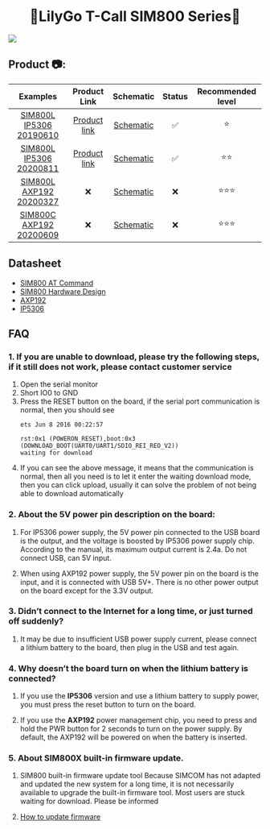 
<h1 align = "center">🌟LilyGo T-Call SIM800 Series🌟</h1>

![](image/Product.jpg)

<h2 align = "left">Product 📷:</h2>

|                      Examples                      |                           Product  Link                            |                          Schematic                          | Status | Recommended level |
| :------------------------------------------------: | :----------------------------------------------------------------: | :---------------------------------------------------------: | :----: | :---------------: |
| [SIM800L IP5306 20190610](./doc/SIM800L_IP5306.MD) |  [Product link](https://www.aliexpress.com/item/33045221960.html)  | [Schematic](./schematic/LilyGo-SIM800L-IP5306-20190610.pdf) |   ✅    |         ⭐         |
| [SIM800L IP5306 20200811](./doc/SIM800L_IP5306.MD) | [Product link](https://www.aliexpress.com/item/4000959701330.html) | [Schematic](./schematic/LilyGo-SIM800L-IP5306-20200811.pdf) |   ✅    |        ⭐⭐         |
| [SIM800L AXP192 20200327](./doc/SIM800L_AXP192.MD) |                                 ❌                                  |  [Schematic](./schematic/LilyGo-SIM800L-PMU-20200409.pdf)   |   ❌    |        ⭐⭐⭐        |
| [SIM800C AXP192 20200609](./doc/SIM800C_AXP192.MD) |                                 ❌                                  |    [Schematic](./schematic/LilyGo-SIM800C-20200630.pdf)     |   ❌    |        ⭐⭐⭐        |

## Datasheet
- [SIM800 AT Command](./datasheet/sim800_series_at_command_manual_v1.01.pdf)
- [SIM800 Hardware Design](./datasheet/SIM800_Hardware%20Design_V1.08.pdf)
- [AXP192](http://www.x-powers.com/en.php/Info/product_detail/article_id/29)
- [IP5306](./datasheet/IP5306%20REG%20V1.4.pdf)


## FAQ

### 1. If you are unable to download, please try the following steps, if it still does not work, please contact customer service
1. Open the serial monitor
2. Short IO0 to GND
3. Press the RESET button on the board, if the serial port communication is normal, then you should see
    ```
    ets Jun 8 2016 00:22:57

    rst:0x1 (POWERON_RESET),boot:0x3 (DOWNLOAD_BOOT(UART0/UART1/SDIO_REI_REO_V2))
    waiting for download
    ```
4. If you can see the above message, it means that the communication is normal, then all you need is to let it enter the waiting download mode, then you can click upload, usually it can solve the problem of not being able to download automatically

### 2. About the 5V power pin description on the board:

1. For IP5306 power supply, the 5V power pin connected to the USB board is the output, and the voltage is boosted by IP5306 power supply chip.  According to the manual, its maximum output current is 2.4a.  Do not connect USB, can 5V input.

2. When using AXP192 power supply, the 5V power pin on the board is the input, and it is connected with USB 5V+. There is no other power output on the board except for the 3.3V output.


### 3. Didn’t connect to the Internet for a long time, or just turned off suddenly?
 
1. It may be due to insufficient USB power supply current, please connect a lithium battery to the board, then plug in the USB and test again.


### 4. Why doesn’t the board turn on when the lithium battery is connected? 

1. If you use the **IP5306** version and use a lithium battery to supply power, you must press the reset button to turn on the board. 

2. If you use the **AXP192** power management chip, you need to press and hold the PWR button for 2 seconds to turn on the power supply. By default, the AXP192 will be powered on when the battery is inserted. 


### 5. About SIM800X built-in firmware update.

1. SIM800 built-in firmware update tool Because SIMCOM has not adapted and updated the new system for a long time, it is not necessarily available to upgrade the built-in firmware tool. Most users are stuck waiting for download. Please be informed

2. [How to update firmware](doc/How%20to%20update%20firmware.md)
